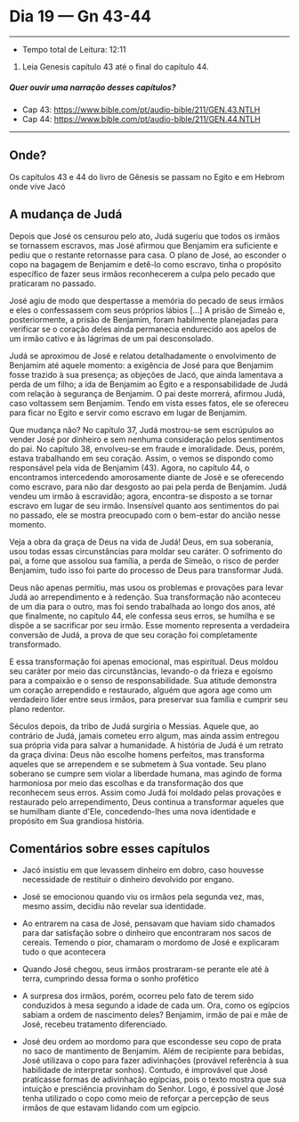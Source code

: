 # Dia 19 — Gn 43-44

--- 

- Tempo total de Leitura: 12:11

1. Leia Genesis capítulo 43 até o final do capítulo 44.

##### Quer ouvir uma narração desses capítulos?

- Cap 43: https://www.bible.com/pt/audio-bible/211/GEN.43.NTLH
- Cap 44: https://www.bible.com/pt/audio-bible/211/GEN.44.NTLH

---

## Onde?

Os capítulos 43 e 44 do livro de Gênesis se passam no Egito e em Hebrom onde vive Jacó

## A mudança de Judá

Depois que José os censurou pelo ato, Judá sugeriu que todos os irmãos se tornassem escravos, mas José afirmou que Benjamim era suficiente e pediu que o restante retornasse para casa. O plano de José, ao esconder o copo na bagagem de Benjamim e detê-lo como escravo, tinha o propósito específico de fazer seus irmãos reconhecerem a culpa pelo pecado que praticaram no passado. 

José agiu de modo que despertasse a memória do pecado de seus irmãos e eles o confessassem com seus próprios lábios […] A prisão de Simeão e, posteriormente, a prisão de Benjamim, foram habilmente planejadas para verificar se o coração deles ainda permanecia endurecido aos apelos de um irmão cativo e às lágrimas de um pai desconsolado.

Judá se aproximou de José e relatou detalhadamente o envolvimento de Benjamim até aquele momento: a exigência de José para que Benjamim fosse trazido à sua presença; as objeções de Jacó, que ainda lamentava a perda de um filho; a ida de Benjamim ao Egito e a responsabilidade de Judá com relação à segurança de Benjamim. O pai deste morrerá, afirmou Judá, caso voltassem sem Benjamim. Tendo em vista esses fatos, ele se ofereceu para ficar no Egito e servir como escravo em lugar de Benjamim.

Que mudança não? No capítulo 37, Judá mostrou-se sem escrúpulos ao vender José por dinheiro e sem nenhuma consideração pelos sentimentos do pai. No capítulo 38, envolveu-se em fraude e imoralidade. Deus, porém, estava trabalhando em seu coração. Assim, o vemos se dispondo como responsável pela vida de Benjamim (43). Agora, no capítulo 44, o encontramos intercedendo amorosamente diante de José e se oferecendo como escravo, para não dar desgosto ao pai pela perda de Benjamim. Judá vendeu um irmão à escravidão; agora, encontra-se disposto a se tornar escravo em lugar de seu irmão. Insensível quanto aos sentimentos do pai no passado, ele se mostra preocupado com o bem-estar do ancião nesse momento. 

Veja a obra da graça de Deus na vida de Judá! Deus, em sua soberania, usou todas essas circunstâncias para moldar seu caráter. O sofrimento do pai, a fome que assolou sua família, a perda de Simeão, o risco de perder Benjamim, tudo isso foi parte do processo de Deus para transformar Judá.

Deus não apenas permitiu, mas usou os problemas e provações para levar Judá ao arrependimento e à redenção. Sua transformação não aconteceu de um dia para o outro, mas foi sendo trabalhada ao longo dos anos, até que finalmente, no capítulo 44, ele confessa seus erros, se humilha e se dispõe a se sacrificar por seu irmão. Esse momento representa a verdadeira conversão de Judá, a prova de que seu coração foi completamente transformado.

E essa transformação foi apenas emocional, mas espiritual. Deus moldou seu caráter por meio das circunstâncias, levando-o da frieza e egoísmo para a compaixão e o senso de responsabilidade. Sua atitude demonstra um coração arrependido e restaurado, alguém que agora age como um verdadeiro líder entre seus irmãos, para preservar sua família e cumprir seu plano redentor.

Séculos depois, da tribo de Judá surgiria o Messias. Aquele que, ao contrário de Judá, jamais cometeu erro algum, mas ainda assim entregou sua própria vida para salvar a humanidade. A história de Judá é um retrato da graça divina: Deus não escolhe homens perfeitos, mas transforma aqueles que se arrependem e se submetem à Sua vontade. Seu plano soberano se cumpre sem violar a liberdade humana, mas agindo de forma harmoniosa por meio das escolhas e da transformação dos que reconhecem seus erros. Assim como Judá foi moldado pelas provações e restaurado pelo arrependimento, Deus continua a transformar aqueles que se humilham diante d'Ele, concedendo-lhes uma nova identidade e propósito em Sua grandiosa história.

## Comentários sobre esses capítulos
- Jacó insistiu em que levassem dinheiro em dobro, caso houvesse necessidade de restituir o dinheiro devolvido por engano.


-  José se emocionou quando viu os irmãos pela segunda vez, mas, mesmo assim, decidiu não revelar sua identidade.


- Ao entrarem na casa de José, pensavam que haviam sido chamados para dar satisfação sobre o dinheiro que encontraram nos sacos de cereais. Temendo o pior, chamaram o mordomo de José e explicaram tudo o que acontecera


- Quando José chegou, seus irmãos prostraram-se perante ele até à terra, cumprindo dessa forma o sonho profético


- A surpresa dos irmãos, porém, ocorreu pelo fato de terem sido conduzidos à mesa segundo a idade de cada um. Ora, como os egípcios sabiam a ordem de nascimento deles? Benjamim, irmão de pai e mãe de José, recebeu tratamento diferenciado.


- José deu ordem ao mordomo para que escondesse seu copo de prata no saco de mantimento de Benjamim. Além de recipiente para bebidas, José utilizava o copo para fazer adivinhações (provável referência à sua habilidade de interpretar sonhos). Contudo, é improvável que José praticasse formas de adivinhação egípcias, pois o texto mostra que sua intuição e presciência provinham do Senhor. Logo, é possível que José tenha utilizado o copo como meio de reforçar a percepção de seus irmãos de que estavam lidando com um egípcio.
